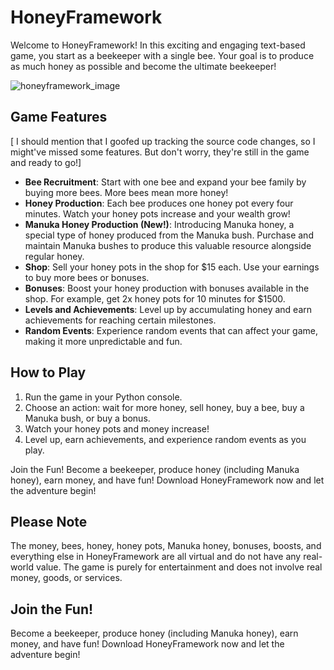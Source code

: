 # HoneyFramework

Welcome to HoneyFramework! In this exciting and engaging text-based game, you start as a beekeeper with a single bee. Your goal is to produce as much honey as possible and become the ultimate beekeeper!

![honeyframework_image](https://github.com/userofgithubn/Honey-Framework/assets/156127191/82ba1809-ca93-430a-b80b-f36079c3eb69)

## Game Features

[ I should mention that I goofed up tracking the source code changes, so I might've missed some features. But don't worry, they're still in the game and ready to go!]
- **Bee Recruitment**: Start with one bee and expand your bee family by buying more bees. More bees mean more honey!
- **Honey Production**: Each bee produces one honey pot every four minutes. Watch your honey pots increase and your wealth grow!
- **Manuka Honey Production (New!)**: Introducing Manuka honey, a special type of honey produced from the Manuka bush. Purchase and maintain Manuka bushes to produce this valuable resource alongside regular honey.
- **Shop**: Sell your honey pots in the shop for $15 each. Use your earnings to buy more bees or bonuses.
- **Bonuses**: Boost your honey production with bonuses available in the shop. For example, get 2x honey pots for 10 minutes for $1500.
- **Levels and Achievements**: Level up by accumulating honey and earn achievements for reaching certain milestones.
- **Random Events**: Experience random events that can affect your game, making it more unpredictable and fun.

## How to Play

1. Run the game in your Python console.
2. Choose an action: wait for more honey, sell honey, buy a bee, buy a Manuka bush, or buy a bonus.
3. Watch your honey pots and money increase!
4. Level up, earn achievements, and experience random events as you play.

Join the Fun!
Become a beekeeper, produce honey (including Manuka honey), earn money, and have fun! Download HoneyFramework now and let the adventure begin!

## Please Note

The money, bees, honey, honey pots, Manuka honey, bonuses, boosts, and everything else in HoneyFramework are all virtual and do not have any real-world value. The game is purely for entertainment and does not involve real money, goods, or services.

## Join the Fun!

Become a beekeeper, produce honey (including Manuka honey), earn money, and have fun! Download HoneyFramework now and let the adventure begin!

